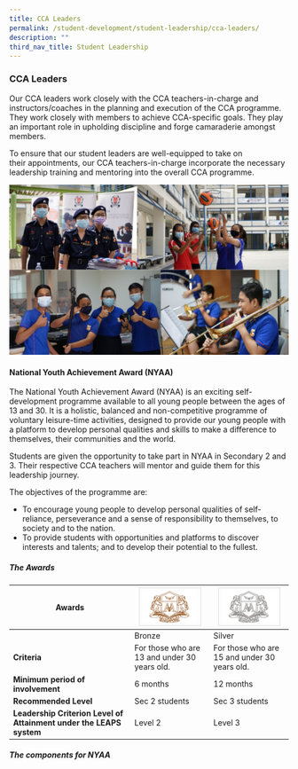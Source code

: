 ```yaml
---
title: CCA Leaders
permalink: /student-development/student-leadership/cca-leaders/
description: ""
third_nav_title: Student Leadership
---
```

### CCA Leaders

Our CCA leaders work closely with the CCA teachers-in-charge and instructors/coaches in the planning and execution of the CCA programme. They work closely with members to achieve CCA-specific goals. They play an important role in upholding discipline and forge camaraderie amongst members.

To ensure that our student leaders are well-equipped to take on their appointments, our CCA teachers-in-charge incorporate the necessary leadership training and mentoring into the overall CCA programme.

![](/images/ccaldrs.jpg)

#### National Youth Achievement Award (NYAA)

The National Youth Achievement Award (NYAA) is an exciting self-development programme available to all young people between the ages of 13 and 30. It is a holistic, balanced and non-competitive programme of voluntary leisure-time activities, designed to provide our young people with a platform to develop personal qualities and skills to make a difference to themselves, their communities and the world.

Students are given the opportunity to take part in NYAA in Secondary 2 and 3. Their respective CCA teachers will mentor and guide them for this leadership journey.

The objectives of the programme are: 
* To encourage young people to develop personal qualities of self-reliance, perseverance and a sense of responsibility to themselves, to society and to the nation.
* To provide students with opportunities and platforms to discover interests and talents; and to develop their potential to the fullest.

##### The Awards


| Awards | <img src="/images/Student%20Leadership/nyaa_bronze.png" style="width:100px; border:0.5px solid Gainsboro; padding: 5px; Align: Left">| <img src="/images/Student%20Leadership/nyaa_silver.png" style="width:100px; border:0.5px solid Gainsboro; padding: 5px; Align: Left">|
| -------- | -------- | -------- |
||Bronze|Silver|
|<b>Criteria|For those who are 13 and under 30 years old.|For those who are 15 and under 30 years old.|
|<b>Minimum period of involvement|6 months|12 months|
|<b>Recommended Level|Sec 2 students|Sec 3 students|
|<b>Leadership Criterion Level of Attainment under the LEAPS system|Level 2|Level 3|

##### The components for NYAA